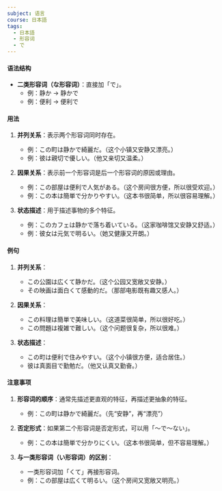 ```yaml
---
subject: 语言
course: 日本語
tags:
  - 日本語
  - 形容词
  - で
---
```


#### 语法结构
- **二类形容词（な形容词）**：直接加「で」。
  - 例：静か → 静かで
  - 例：便利 → 便利で

#### 用法
1. **并列关系**：表示两个形容词同时存在。
   - 例：この町は静かで綺麗だ。（这个小镇又安静又漂亮。）
   - 例：彼は親切で優しい。（他又亲切又温柔。）

2. **因果关系**：表示前一个形容词是后一个形容词的原因或理由。
   - 例：この部屋は便利で人気がある。（这个房间很方便，所以很受欢迎。）
   - 例：この本は簡単で分かりやすい。（这本书很简单，所以很容易理解。）

3. **状态描述**：用于描述事物的多个特征。
   - 例：このカフェは静かで落ち着いている。（这家咖啡馆又安静又舒适。）
   - 例：彼女は元気で明るい。（她又健康又开朗。）

#### 例句
1. **并列关系**：
   - この公園は広くて静かだ。（这个公园又宽敞又安静。）
   - その映画は面白くて感動的だ。（那部电影既有趣又感人。）

2. **因果关系**：
   - この料理は簡単で美味しい。（这道菜很简单，所以很好吃。）
   - この問題は複雑で難しい。（这个问题很复杂，所以很难。）

3. **状态描述**：
   - この町は便利で住みやすい。（这个小镇很方便，适合居住。）
   - 彼は真面目で勤勉だ。（他又认真又勤奋。）

#### 注意事项
1. **形容词的顺序**：通常先描述更直观的特征，再描述更抽象的特征。
   - 例：この町は静かで綺麗だ。（先“安静”，再“漂亮”）

2. **否定形式**：如果第二个形容词是否定形式，可以用「～で～ない」。
   - 例：この本は簡単で分かりにくい。（这本书很简单，但不容易理解。）

3. **与一类形容词（い形容词）的区别**：
   - 一类形容词加「くて」再接形容词。
   - 例：この部屋は広くて明るい。（这个房间又宽敞又明亮。）